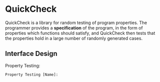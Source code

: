 # QuickCheck

QuickCheck is a library for random testing of program properties. The programmer provides a **specification** of the program, in the form of properties which functions should satisfy, and QuickCheck then tests that the properties hold in a large number of randomly generated cases.

## Interface Design

Property Testing:

```
Property Testing [Name]:
```
